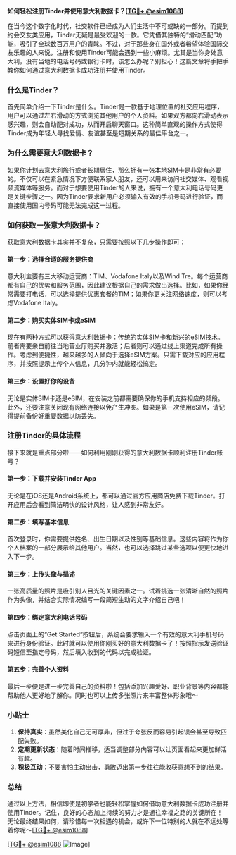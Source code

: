 **如何轻松注册Tinder并使用意大利数据卡？[[TG💪+ @esim1088](https://t.me/s/esim1088)]**

在当今这个数字化时代，社交软件已经成为人们生活中不可或缺的一部分。而提到约会交友类应用，Tinder无疑是最受欢迎的一款。它凭借其独特的“滑动匹配”功能，吸引了全球数百万用户的青睐。不过，对于那些身在国外或者希望体验国际交友乐趣的人来说，注册和使用Tinder可能会遇到一些小麻烦。尤其是当你身处意大利，没有当地的电话号码或银行卡时，该怎么办呢？别担心！这篇文章将手把手教你如何通过意大利数据卡成功注册并使用Tinder。

### 什么是Tinder？

首先简单介绍一下Tinder是什么。Tinder是一款基于地理位置的社交应用程序，用户可以通过左右滑动的方式浏览其他用户的个人资料。如果双方都向右滑动表示感兴趣，则会自动配对成功，从而开启聊天窗口。这种简单直观的操作方式使得Tinder成为年轻人寻找爱情、友谊甚至是短期关系的最佳平台之一。

### 为什么需要意大利数据卡？

如果你计划去意大利旅行或者长期居住，那么拥有一张本地SIM卡是非常有必要的。不仅可以在紧急情况下方便联系家人朋友，还可以用来访问社交媒体、观看视频流媒体等服务。而对于想要使用Tinder的人来说，拥有一个意大利电话号码更是关键步骤之一。因为Tinder要求新用户必须输入有效的手机号码进行验证，而直接使用国内号码可能无法完成这一过程。

### 如何获取一张意大利数据卡？

获取意大利数据卡其实并不复杂，只需要按照以下几步操作即可：

#### 第一步：选择合适的服务提供商

意大利主要有三大移动运营商：TIM、Vodafone Italy以及Wind Tre。每个运营商都有自己的优势和服务范围，因此建议根据自己的需求做出选择。比如，如果你经常需要打电话，可以选择提供优惠套餐的TIM；如果你更关注网络速度，则可以考虑Vodafone Italy。

#### 第二步：购买实体SIM卡或eSIM

现在有两种方式可以获得意大利数据卡：传统的实体SIM卡和新兴的eSIM技术。前者需要亲自前往当地营业厅购买并激活；后者则可以通过线上渠道完成所有操作。考虑到便捷性，越来越多的人倾向于选择eSIM方案。只需下载对应的应用程序，并按照提示上传个人信息，几分钟内就能轻松搞定。

#### 第三步：设置好你的设备

无论是实体SIM卡还是eSIM，在安装之前都需要确保你的手机支持相应的频段。此外，还要注意关闭现有网络连接以免产生冲突。如果是第一次使用eSIM，请记得提前备份好重要数据以防丢失。

### 注册Tinder的具体流程

接下来就是重点部分啦——如何利用刚刚获得的意大利数据卡顺利注册Tinder账号？

#### 第一步：下载并安装Tinder App

无论是在iOS还是Android系统上，都可以通过官方应用商店免费下载Tinder。打开应用后会看到简洁明快的设计风格，让人感到非常友好。

#### 第二步：填写基本信息

首次登录时，你需要提供姓名、出生日期以及性别等基础信息。这些内容将作为你个人档案的一部分展示给其他用户。当然，也可以选择跳过某些选项以便更快地进入下一步。

#### 第三步：上传头像与描述

一张高质量的照片是吸引别人目光的关键因素之一。试着挑选一张清晰自然的照片作为头像，并结合实际情况编写一段简短生动的文字介绍自己吧！

#### 第四步：绑定意大利电话号码

点击页面上的“Get Started”按钮后，系统会要求输入一个有效的意大利手机号码来进行身份验证。此时就可以使用你刚买好的意大利数据卡了！按照指示发送验证码短信至指定号码，然后填入收到的代码以完成验证。

#### 第五步：完善个人资料

最后一步便是进一步完善自己的资料啦！包括添加兴趣爱好、职业背景等内容都能帮助他人更好地了解你。同时也可以上传多张照片来丰富整体形象哦～

### 小贴士

1. **保持真实**：虽然美化自己无可厚非，但过于夸张反而容易引起误会甚至导致匹配失败。
2. **定期更新状态**：随着时间推移，适当调整部分内容可以让页面看起来更加鲜活有趣。
3. **积极互动**：不要害怕主动出击，勇敢迈出第一步往往能收获意想不到的结果。

### 总结

通过以上方法，相信即使是初学者也能轻松掌握如何借助意大利数据卡成功注册并使用Tinder。记住，良好的心态加上持续的努力才是通往幸福之路的关键所在！无论最终结果如何，请珍惜每一次相遇的机会，或许下一位特别的人就在不远处等着你呢～[[TG💪+ @esim1088](https://t.me/s/esim1088)]

[[TG💪+ @esim1088](https://t.me/s/esim1088) ![Image](https://i.postimg.cc/4NQfJmqS/Snipaste-2025-05-13-00-14-12.png)]